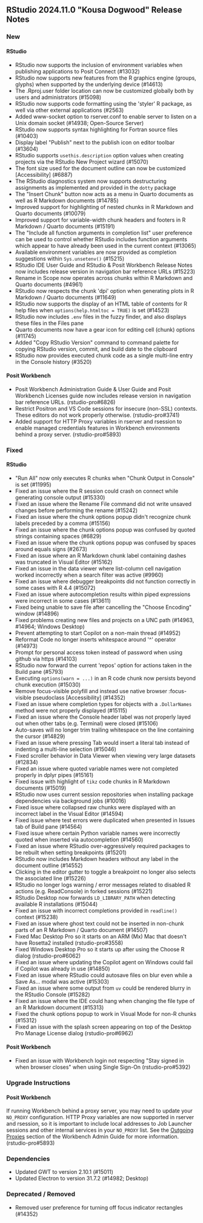 ## RStudio 2024.11.0 "Kousa Dogwood" Release Notes

### New
#### RStudio
- RStudio now supports the inclusion of environment variables when publishing applications to Posit Connect (#13032)
- RStudio now supports new features from the R graphics engine (groups, glyphs) when supported by the underlying device (#14613)
- The .Rproj.user folder location can now be customized globally both by users and administrators (#15098)
- RStudio now supports code formatting using the 'styler' R package, as well via other external applications (#2563)
- Added www-socket option to rserver.conf to enable server to listen on a Unix domain socket (#14938; Open-Source Server)
- RStudio now supports syntax highlighting for Fortran source files (#10403)
- Display label "Publish" next to the publish icon on editor toolbar (#13604)
- RStudio supports `usethis.description` option values when creating projects via the RStudio New Project wizard (#15070)
- The font size used for the document outline can now be customized [Accessibility] (#6887)
- The RStudio diagnostics system now supports destructuring assignments as implemented and provided in the `dotty` package
- The "Insert Chunk" button now acts as a menu in Quarto documents as well as R Markdown documents (#14785)
- Improved support for highlighting of nested chunks in R Markdown and Quarto documents (#10079)
- Improved support for variable-width chunk headers and footers in R Markdown / Quarto documents (#15191)
- The "Include all function arguments in completion list" user preference can be used to control whether RStudio includes function arguments which appear to have already been used in the current context (#13065)
- Available environment variables are now provided as completion suggestions within `Sys.unsetenv()` (#15215)
- RStudio IDE User Guide and RStudio & Posit Workbench Release Notes now includes release version in navigation bar reference URLs (#15223)
- Rename in Scope now operates across chunks within R Markdown and Quarto documents (#4961)
- RStudio now respects the chunk 'dpi' option when generating plots in R Markdown / Quarto documents (#11649)
- RStudio now supports the display of an HTML table of contents for R help files when `options(help.htmltoc = TRUE)` is set (#14523)
- RStudio now includes `.env` files in the fuzzy finder, and also displays these files in the Files pane
- Quarto documents now have a gear icon for editing cell (chunk) options (#11745)
- Added "Copy RStudio Version" command to command palette for copying RStudio version, commit, and build date to the clipboard
- RStudio now provides executed chunk code as a single multi-line entry in the Console history (#3520)

#### Posit Workbench

- Posit Workbench Administration Guide & User Guide and Posit Workbench Licenses guide now includes release version in navigation bar reference URLs. (rstudio-pro#6826)
- Restrict Positron and VS Code sessions for insecure (non-SSL) contexts. These editors do not work properly otherwise. (rstudio-pro#3741)
- Added support for HTTP Proxy variables in rserver and rsession to enable managed credentials features in Workbench environments behind a proxy server. (rstudio-pro#5893)

### Fixed
#### RStudio
- "Run All" now only executes R chunks when "Chunk Output in Console" is set (#11995)
- Fixed an issue where the R session could crash on connect while generating console output (#15330)
- Fixed an issue where the Rename File command did not write unsaved changes before performing the rename (#15242)
- Fixed an issue where the chunk options popup didn't recognize chunk labels preceded by a comma (#15156)
- Fixed an issue where the chunk options popup was confused by quoted strings containing spaces (#6829)
- Fixed an issue where the chunk options popup was confused by spaces around equals signs (#2673)
- Fixed an issue where an R Markdown chunk label containing dashes was truncated in Visual Editor (#15162)
- Fixed an issue in the data viewer where list-column cell navigation worked incorrectly when a search filter was active (#9960)
- Fixed an issue where debugger breakpoints did not function correctly in some cases with R 4.4 (#15072)
- Fixed an issue where autocompletion results within piped expressions were incorrect in some cases (#13611)
- Fixed being unable to save file after cancelling the "Choose Encoding" window (#14896)
- Fixed problems creating new files and projects on a UNC path (#14963, #14964; Windows Desktop)
- Prevent attempting to start Copilot on a non-main thread (#14952)
- Reformat Code no longer inserts whitespace around '^' operator (#14973)
- Prompt for personal access token instead of password when using github via https (#14103)
- RStudio now forward the current 'repos' option for actions taken in the Build pane (#5793)
- Executing `options(warn = ...)` in an R code chunk now persists beyond chunk execution (#15030)
- Remove focus-visible polyfill and instead use native browser :focus-visible pseudoclass [Accessibility] (#14352)
- Fixed an issue where completion types for objects with a `.DollarNames` method were not properly displayed (#15115)
- Fixed an issue where the Console header label was not properly layed out when other tabs (e.g. Terminal) were closed (#15106)
- Auto-saves will no longer trim trailing whitespace on the line containing the cursor (#14829)
- Fixed an issue where pressing Tab would insert a literal tab instead of indenting a multi-line selection (#15046)
- Fixed scroller behavior in Data Viewer when viewing very large datasets (#12834)
- Fixed an issue where quoted variable names were not completed properly in dplyr pipes (#15161)
- Fixed issue with highlight of `tikz` code chunks in R Markdown documents (#15019)
- RStudio now uses current session repositories when installing package dependencies via background jobs (#10016)
- Fixed issue where collapsed raw chunks were displayed with an incorrect label in the Visual Editor (#14594)
- Fixed issue where test errors were duplicated when presented in Issues tab of Build pane (#14564)
- Fixed issue where certain Python variable names were incorrectly quoted when inserted via autocompletion (#14560)
- Fixed an issue where RStudio over-aggressively required packages to be rebuilt when setting breakpoints (#15201)
- RStudio now includes Markdown headers without any label in the document outline (#14552)
- Clicking in the editor gutter to toggle a breakpoint no longer also selects the associated line (#15226)
- RStudio no longer logs warning / error messages related to disabled R actions (e.g. ReadConsole) in forked sessions (#15221)
- RStudio Desktop now forwards `LD_LIBRARY_PATH` when detecting available R installations (#15044)
- Fixed an issue with incorrect completions provided in `readline()` context (#15238)
- Fixed an issue where ghost text could not be inserted in non-chunk parts of an R Markdown / Quarto document (#14507)
- Fixed Mac Desktop Pro so it starts on an ARM (Mx) Mac that doesn't have Rosetta2 installed (rstudio-pro#3558)
- Fixed Windows Desktop Pro so it starts up after using the Choose R dialog (rstudio-pro#6062)
- Fixed an issue where updating the Copilot agent on Windows could fail if Copilot was already in use (#14850)
- Fixed an issue where RStudio could autosave files on blur even while a Save As... modal was active (#15303)
- Fixed an issue where some output from `uv` could be rendered blurry in the RStudio Console (#15282)
- Fixed an issue where the IDE could hang when changing the file type of an R Markdown document (#15313)
- Fixed the chunk options popup to work in Visual Mode for non-R chunks (#15312)
- Fixed an issue with the splash screen appearing on top of the Desktop Pro Manage License dialog (rstudio-pro#6962)


#### Posit Workbench
- Fixed an issue with Workbench login not respecting "Stay signed in when browser closes" when using Single Sign-On (rstudio-pro#5392)

### Upgrade Instructions

#### Posit Workbench

If running Workbench behind a proxy server, you may need to update your `NO_PROXY` configuration. HTTP Proxy variables are now supported in rserver and rsession, so it is important to include local addresses to Job Launcher sessions and other internal services in your `NO_PROXY` list. See the [Outgoing Proxies](https://docs.posit.co/ide/server-pro/access_and_security/outgoing_proxies.html) section of the Workbench Admin Guide for more information. (rstudio-pro#5893)

### Dependencies
- Updated GWT to version 2.10.1 (#15011)
- Updated Electron to version 31.7.2 (#14982; Desktop)

### Deprecated / Removed
- Removed user preference for turning off focus indicator rectangles (#14352)

